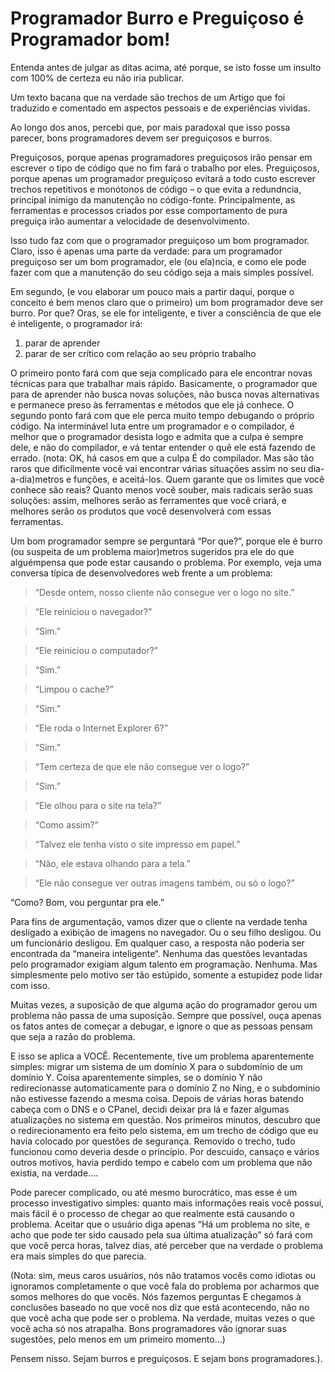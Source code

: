 # Programador Burro e Preguiçoso é Programador bom!

Entenda antes de julgar as ditas acima, até porque, se isto fosse um insulto com 100% de certeza eu não iria publicar.

Um texto bacana que na verdade são trechos de um Artigo que foi traduzido e comentado em aspectos pessoais e de experiências vividas.

Ao longo dos anos, percebi que, por mais paradoxal que isso possa parecer, bons programadores devem ser preguiçosos e burros.

Preguiçosos, porque apenas programadores preguiçosos irão pensar em escrever o tipo de código que no fim fará o trabalho por eles. Preguiçosos, porque apenas um programador preguiçoso evitará a todo custo escrever trechos repetitivos e monótonos de código – o que evita a redundncia, principal inimigo da manutenção no código-fonte. Principalmente, as ferramentas e processos criados por esse comportamento de pura preguiça irão aumentar a velocidade de desenvolvimento.

Isso tudo faz com que o programador preguiçoso um bom programador. Claro, isso é apenas uma parte da verdade: para um programador preguiçoso ser um bom programador, ele (ou ela)ncia, e como ele pode fazer com que a manutenção do seu código seja a mais simples possível.

Em segundo, (e vou elaborar um pouco mais a partir daqui, porque o conceito é bem menos claro que o primeiro) um bom programador deve ser burro. Por que? Oras, se ele for inteligente, e tiver a consciência de que ele é inteligente, o programador irá:

1. parar de aprender
2. parar de ser crítico com relação ao seu próprio trabalho

O primeiro ponto fará com que seja complicado para ele encontrar novas técnicas para que trabalhar mais rápido. Basicamente, o programador que para de aprender não busca novas soluções, não busca novas alternativas e permanece preso às ferramentas e métodos que ele já conhece. O segundo ponto fará com que ele perca muito tempo debugando o próprio código. Na interminável luta entre um programador e o compilador, é melhor que o programador desista logo e admita que a culpa é sempre dele, e não do compilador, e vá tentar entender o quê ele está fazendo de errado. (nota: OK, há casos em que a culpa É do compilador. Mas são tão raros que dificilmente você vai encontrar várias situações assim no seu dia-a-dia)metros e funções, e aceitá-los. Quem garante que os limites que você conhece são reais? Quanto menos você souber, mais radicais serão suas soluções: assim, melhores serão as ferramentes que você criará, e melhores serão os produtos que você desenvolverá com essas ferramentas.

Um bom programador sempre se perguntará “Por que?”, porque ele é burro (ou suspeita de um problema maior)metros sugeridos pra ele do que alguémpensa que pode estar causando o problema. Por exemplo, veja uma conversa típica de desenvolvedores web frente a um problema:

>“Desde ontem, nosso cliente não consegue ver o logo no site.”

>“Ele reiniciou o navegador?”

>“Sim.”

>“Ele reiniciou o computador?”

>“Sim.”

>“Limpou o cache?”

>“Sim.”

>“Ele roda o Internet Explorer 6?”

>“Sim.”

>“Tem certeza de que ele não consegue ver o logo?”

>“Sim.”

>“Ele olhou para o site na tela?”

>“Como assim?”

>“Talvez ele tenha visto o site impresso em papel.”

>“Não, ele estava olhando para a tela.”

>“Ele não consegue ver outras imagens também, ou só o logo?”

“Como? Bom, vou perguntar pra ele.”

Para fins de argumentação, vamos dizer que o cliente na verdade tenha desligado a exibição de imagens no navegador. Ou o seu filho desligou. Ou um funcionário desligou. Em qualquer caso, a resposta não poderia ser encontrada da “maneira inteligente“. Nenhuma das questões levantadas pelo programador exigiam algum talento em programação. Nenhuma. Mas simplesmente pelo motivo ser tão estúpido, somente a estupidez pode lidar com isso.

Muitas vezes, a suposição de que alguma ação do programador gerou um problema não passa de uma suposição. Sempre que possível, ouça apenas os fatos antes de começar a debugar, e ignore o que as pessoas pensam que seja a razão do problema.

E isso se aplica a VOCÊ. Recentemente, tive um problema aparentemente simples: migrar um sistema de um domínio X para o subdomínio de um domínio Y. Coisa aparentemente simples, se o domínio Y não redirecionasse automaticamente para o domínio Z no Ning, e o subdomínio não estivesse fazendo a mesma coisa. Depois de várias horas batendo cabeça com o DNS e o CPanel, decidi deixar pra lá e fazer algumas atualizações no sistema em questão. Nos primeiros minutos, descubro que o redirecionamento era feito pelo sistema, em um trecho de código que eu havia colocado por questões de segurança. Removido o trecho, tudo funcionou como deveria desde o princípio. Por descuido, cansaço e vários outros motivos, havia perdido tempo e cabelo com um problema que não existia, na verdade….

Pode parecer complicado, ou até mesmo burocrático, mas esse é um processo investigativo simples: quanto mais informações reais você possui, mais fácil é o processo de chegar ao que realmente está causando o problema. Aceitar que o usuário diga apenas “Há um problema no site, e acho que pode ter sido causado pela sua última atualização” só fará com que você perca horas, talvez dias, até perceber que na verdade o problema era mais simples do que parecia.

(Nota: sim, meus caros usuários, nós não tratamos vocês como idiotas ou ignoramos completamente o que você fala do problema por acharmos que somos melhores do que vocês. Nós fazemos perguntas E chegamos à conclusões baseado no que você nos diz que está acontecendo, não no que você acha que pode ser o problema. Na verdade, muitas vezes o que você acha só nos atrapalha. Bons programadores vão ignorar suas sugestões, pelo menos em um primeiro momento…)

Pensem nisso. Sejam burros e preguiçosos. E sejam bons programadores.).
